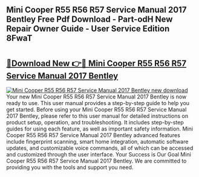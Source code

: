 ## Mini Cooper R55 R56 R57 Service Manual 2017 Bentley Free Pdf Download - Part-odH New Repair Owner Guide - User Service Edition 8FwaT

# <h2><a href="http://bc93143.oget.top/?id=Mini+Cooper+R55+R56+R57+Service+Manual+2017+Bentley">🔗Download New 👉🔴 Mini Cooper R55 R56 R57 Service Manual 2017 Bentley</a></h2>

[![Mini Cooper R55 R56 R57 Service Manual 2017 Bentley new download](https://i.imgur.com/5g1atiW.png)](http://bc93143.oget.top/?id=Mini+Cooper+R55+R56+R57+Service+Manual+2017+Bentley)
Your new Mini Cooper R55 R56 R57 Service Manual 2017 Bentley is now ready to use. This user manual provides a step-by-step guide to help you get started. Before using your Mini Cooper R55 R56 R57 Service Manual 2017 Bentley, please refer to this user manual for detailed instructions on product setup, operation, and troubleshooting. It includes step-by-step guides for using each feature, as well as important safety information. Mini Cooper R55 R56 R57 Service Manual 2017 Bentley advanced features include fingerprint scanning, smart home integration, automatic software updates, and customizable voice commands, all of which can be accessed and customized through the user interface. Your Success is Our Goal Mini Cooper R55 R56 R57 Service Manual 2017 Bentley. We are committed to providing you with the tools and support you need.
